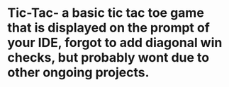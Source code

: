 # Tic-Tac- a basic tic tac toe game that is displayed on the prompt of your IDE, forgot to add diagonal win checks, but probably wont due to other ongoing projects.
